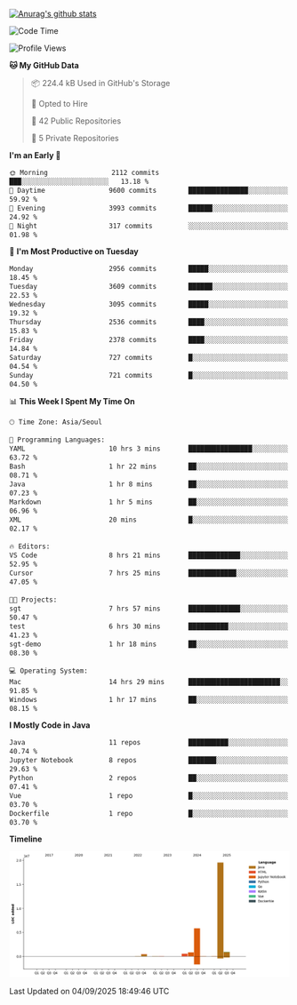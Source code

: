 [![Anurag's github stats](https://github-readme-stats.vercel.app/api?username=hajubal)](https://github.com/anuraghazra/github-readme-stats)

<!--START_SECTION:waka-->
![Code Time](http://img.shields.io/badge/Code%20Time-749%20hrs%204%20mins-blue)

![Profile Views](http://img.shields.io/badge/Profile%20Views-0-blue)

**🐱 My GitHub Data** 

> 📦 224.4 kB Used in GitHub's Storage 
 > 
> 💼 Opted to Hire
 > 
> 📜 42 Public Repositories 
 > 
> 🔑 5 Private Repositories 
 > 
**I'm an Early 🐤** 

```text
🌞 Morning                2112 commits        ███░░░░░░░░░░░░░░░░░░░░░░   13.18 % 
🌆 Daytime                9600 commits        ███████████████░░░░░░░░░░   59.92 % 
🌃 Evening                3993 commits        ██████░░░░░░░░░░░░░░░░░░░   24.92 % 
🌙 Night                  317 commits         ░░░░░░░░░░░░░░░░░░░░░░░░░   01.98 % 
```
📅 **I'm Most Productive on Tuesday** 

```text
Monday                   2956 commits        █████░░░░░░░░░░░░░░░░░░░░   18.45 % 
Tuesday                  3609 commits        ██████░░░░░░░░░░░░░░░░░░░   22.53 % 
Wednesday                3095 commits        █████░░░░░░░░░░░░░░░░░░░░   19.32 % 
Thursday                 2536 commits        ████░░░░░░░░░░░░░░░░░░░░░   15.83 % 
Friday                   2378 commits        ████░░░░░░░░░░░░░░░░░░░░░   14.84 % 
Saturday                 727 commits         █░░░░░░░░░░░░░░░░░░░░░░░░   04.54 % 
Sunday                   721 commits         █░░░░░░░░░░░░░░░░░░░░░░░░   04.50 % 
```


📊 **This Week I Spent My Time On** 

```text
🕑︎ Time Zone: Asia/Seoul

💬 Programming Languages: 
YAML                     10 hrs 3 mins       ████████████████░░░░░░░░░   63.72 % 
Bash                     1 hr 22 mins        ██░░░░░░░░░░░░░░░░░░░░░░░   08.71 % 
Java                     1 hr 8 mins         ██░░░░░░░░░░░░░░░░░░░░░░░   07.23 % 
Markdown                 1 hr 5 mins         ██░░░░░░░░░░░░░░░░░░░░░░░   06.96 % 
XML                      20 mins             █░░░░░░░░░░░░░░░░░░░░░░░░   02.17 % 

🔥 Editors: 
VS Code                  8 hrs 21 mins       █████████████░░░░░░░░░░░░   52.95 % 
Cursor                   7 hrs 25 mins       ████████████░░░░░░░░░░░░░   47.05 % 

🐱‍💻 Projects: 
sgt                      7 hrs 57 mins       █████████████░░░░░░░░░░░░   50.47 % 
test                     6 hrs 30 mins       ██████████░░░░░░░░░░░░░░░   41.23 % 
sgt-demo                 1 hr 18 mins        ██░░░░░░░░░░░░░░░░░░░░░░░   08.30 % 

💻 Operating System: 
Mac                      14 hrs 29 mins      ███████████████████████░░   91.85 % 
Windows                  1 hr 17 mins        ██░░░░░░░░░░░░░░░░░░░░░░░   08.15 % 
```

**I Mostly Code in Java** 

```text
Java                     11 repos            ██████████░░░░░░░░░░░░░░░   40.74 % 
Jupyter Notebook         8 repos             ███████░░░░░░░░░░░░░░░░░░   29.63 % 
Python                   2 repos             ██░░░░░░░░░░░░░░░░░░░░░░░   07.41 % 
Vue                      1 repo              █░░░░░░░░░░░░░░░░░░░░░░░░   03.70 % 
Dockerfile               1 repo              █░░░░░░░░░░░░░░░░░░░░░░░░   03.70 % 
```



**Timeline**

![Lines of Code chart](https://raw.githubusercontent.com/hajubal/hajubal/main/assets/bar_graph.png)


 Last Updated on 04/09/2025 18:49:46 UTC
<!--END_SECTION:waka-->